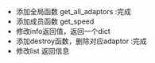 - 添加全局函数 get_all_adaptors :完成
- 添加成员函数 get_speed 
- 修改info返回值，返回一个dict
- 添加destroy函数，删除对应adaptor :完成 
- 修改list 返回信息

